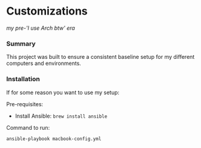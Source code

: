 # Customizations

*my pre-'I use Arch btw' era*

### Summary
This project was built to ensure a consistent baseline setup for my different computers and environments.

### Installation

If for some reason you want to use my setup:

Pre-requisites:
- Install Ansible: `brew install ansible`

Command to run:

`ansible-playbook macbook-config.yml`